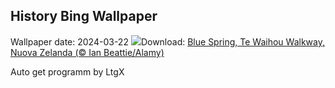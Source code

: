 ## History Bing Wallpaper
Wallpaper date: 2024-03-22
![](https://www.bing.com/th?id=OHR.WaikatoWater_IT-IT0972621598_UHD.jpg&w=1000)Download: [Blue Spring, Te Waihou Walkway, Nuova Zelanda (© Ian Beattie/Alamy)](https://www.bing.com/th?id=OHR.WaikatoWater_IT-IT0972621598_UHD.jpg)

Auto get programm by LtgX
